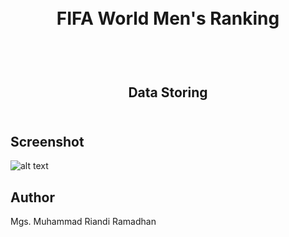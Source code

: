 <h1 align="center">
  <br>
  FIFA World Men's Ranking
  <br>
  <br>
</h1>

<h2 align="center">
  <br>
  Data Storing
  <br>
  <br>
</h2>


## Screenshot
![alt text](https://github.com/ramadhanriandi/web-scraper/blob/master/screenshots/1.png)

## Author
Mgs. Muhammad Riandi Ramadhan
